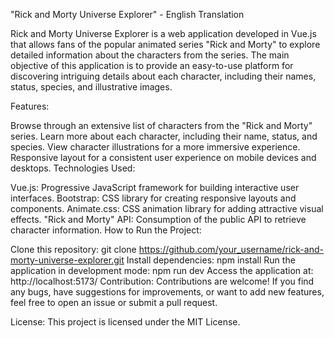"Rick and Morty Universe Explorer" - English Translation

Rick and Morty Universe Explorer is a web application developed in Vue.js that allows fans of the popular animated series "Rick and Morty" to explore detailed information about the characters from the series. The main objective of this application is to provide an easy-to-use platform for discovering intriguing details about each character, including their names, status, species, and illustrative images.

Features:

Browse through an extensive list of characters from the "Rick and Morty" series.
Learn more about each character, including their name, status, and species.
View character illustrations for a more immersive experience.
Responsive layout for a consistent user experience on mobile devices and desktops.
Technologies Used:

Vue.js: Progressive JavaScript framework for building interactive user interfaces.
Bootstrap: CSS library for creating responsive layouts and components.
Animate.css: CSS animation library for adding attractive visual effects.
"Rick and Morty" API: Consumption of the public API to retrieve character information.
How to Run the Project:

Clone this repository: git clone https://github.com/your_username/rick-and-morty-universe-explorer.git
Install dependencies: npm install
Run the application in development mode: npm run dev
Access the application at: http://localhost:5173/
Contribution:
Contributions are welcome! If you find any bugs, have suggestions for improvements, or want to add new features, feel free to open an issue or submit a pull request.

License:
This project is licensed under the MIT License.
